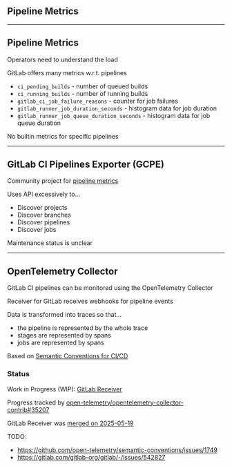<!-- .slide: id="gitlab_ci_metrics" class="vertical-center" -->

<i class="fa-duotone fa-chart-simple-horizontal fa-8x" style="float: right; color: grey;"></i>

## Pipeline Metrics

---

## Pipeline Metrics

Operators need to understand the load

GitLab offers many metrics w.r.t. pipelines

- `ci_pending_builds` - number of queued builds
- `ci_running_builds` - number of running builds
- `gitlab_ci_job_failure_reasons` - counter for job failures
- `gitlab_runner_job_duration_seconds` - histogram data for job duration
- `gitlab_runner_job_queue_duration_seconds` - histogram data for job queue duration

No builtin metrics for specific pipelines

---

## GitLab CI Pipelines Exporter (GCPE)

Community project for [pipeline metrics](https://github.com/mvisonneau/gitlab-ci-pipelines-exporter)

Uses API excessively to...
- Discover projects
- Discover branches
- Discover pipelines
- Discover jobs

Maintenance status is unclear

---

## OpenTelemetry Collector

GitLab CI pipelines can be monitored using the OpenTelemetry Collector

Receiver for GitLab receives webhooks for pipeline events

Data is transformed into traces so that...
- the pipeline is represented by the whole trace
- stages are represented by spans
- jobs are represented by spans

Based on [Semantic Conventions for CI/CD](https://github.com/open-telemetry/semantic-conventions/tree/main/docs/cicd)

### Status

Work in Progress (WIP): [GitLab Receiver](https://github.com/open-telemetry/opentelemetry-collector-contrib/tree/main/receiver/gitlabreceiver)

Progress tracked by [open-telemetry/opentelemetry-collector-contrib#35207](https://github.com/open-telemetry/opentelemetry-collector-contrib/issues/35207)

GitLab Receiver was [merged on 2025-05-19](https://github.com/open-telemetry/opentelemetry-collector-contrib/pull/39123)

TODO:
- https://github.com/open-telemetry/semantic-conventions/issues/1749
- https://gitlab.com/gitlab-org/gitlab/-/issues/542827
